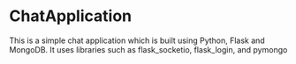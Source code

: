 # ChatApplication

This is a simple chat application which is built using Python, Flask and MongoDB.
It uses libraries such as flask_socketio, flask_login, and pymongo
